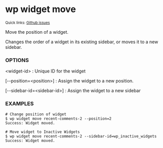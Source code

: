 # wp widget move

<small>Quick links: <a href="https://github.com/issues?q=is%3Aopen+label%3Acommand%3Awidget-move+sort%3Aupdated-desc+org%3Awp-cli">Github issues</a></small>

Move the position of a widget.

Changes the order of a widget in its existing sidebar, or moves it to a
new sidebar.

### OPTIONS

&lt;widget-id&gt;
: Unique ID for the widget

[\--position=&lt;position&gt;]
: Assign the widget to a new position.

[\--sidebar-id=&lt;sidebar-id&gt;]
: Assign the widget to a new sidebar

### EXAMPLES

    # Change position of widget
    $ wp widget move recent-comments-2 --position=2
    Success: Widget moved.

    # Move widget to Inactive Widgets
    $ wp widget move recent-comments-2 --sidebar-id=wp_inactive_widgets
    Success: Widget moved.


